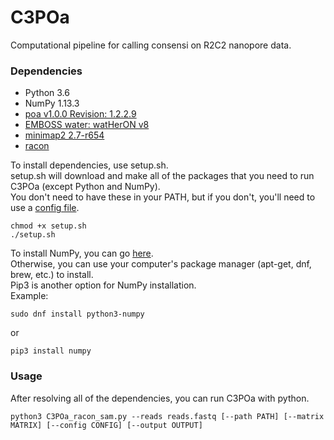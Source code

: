 # C3POa
Computational pipeline for calling consensi on R2C2 nanopore data.

### Dependencies ###
- Python 3.6
- NumPy 1.13.3
- [poa v1.0.0 Revision: 1.2.2.9](https://github.com/tanghaibao/bio-pipeline)
- [EMBOSS water: watHerON v8](https://users.soe.ucsc.edu/~rvolden/C3POa/EMBOSS-6.6.0_v8.tar.gz)
- [minimap2 2.7-r654](https://github.com/lh3/minimap2)
- [racon](https://github.com/isovic/racon)

To install dependencies, use setup.sh.  
setup.sh will download and make all of the packages that you need to run C3POa (except Python and NumPy).  
You don't need to have these in your PATH, but if you don't, you'll need to use a [config file](example_config).
```
chmod +x setup.sh
./setup.sh
```

To install NumPy, you can go [here](https://scipy.org/install.html).  
Otherwise, you can use your computer's package manager (apt-get, dnf, brew, etc.) to install.  
Pip3 is another option for NumPy installation.  
Example:
```
sudo dnf install python3-numpy
```
or
```
pip3 install numpy
```

### Usage ###
After resolving all of the dependencies, you can run C3POa with python.

```
python3 C3POa_racon_sam.py --reads reads.fastq [--path PATH] [--matrix MATRIX] [--config CONFIG] [--output OUTPUT]
```
